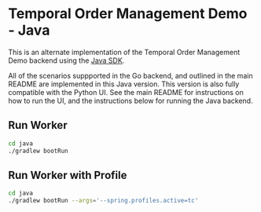 # Temporal Order Management Demo - Java

This is an alternate implementation of the Temporal Order Management Demo backend
using the [Java SDK](https://github.com/temporalio/sdk-java).

All of the scenarios suppported in the Go backend, and outlined in the main README are implemented in
this Java version. This version is also fully compatible with the Python UI. See the main README for
instructions on how to run the UI, and the instructions below for running the Java backend.

## Run Worker

```bash
cd java
./gradlew bootRun
```

## Run Worker with Profile

```bash
cd java
./gradlew bootRun --args='--spring.profiles.active=tc'
```
